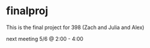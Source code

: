 # finalproj
This is the final project for 398 (Zach and Julia and Alex)

next meeting 5/6 @ 2:00 - 4:00
